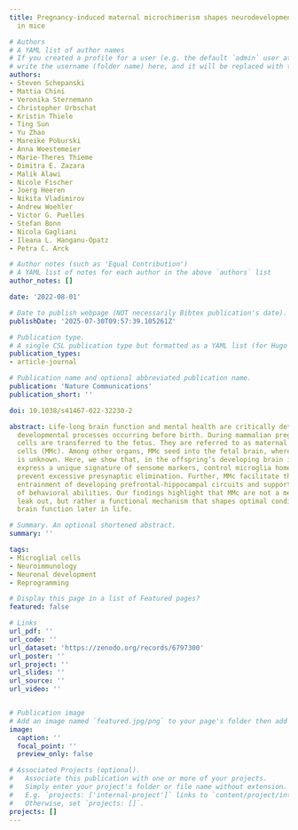 ```yaml
---
title: Pregnancy-induced maternal microchimerism shapes neurodevelopment and behavior
  in mice

# Authors
# A YAML list of author names
# If you created a profile for a user (e.g. the default `admin` user at `content/authors/admin/`), 
# write the username (folder name) here, and it will be replaced with their full name and linked to their profile.
authors:
- Steven Schepanski
- Mattia Chini
- Veronika Sternemann
- Christopher Urbschat
- Kristin Thiele
- Ting Sun
- Yu Zhao
- Mareike Poburski
- Anna Woestemeier
- Marie-Theres Thieme
- Dimitra E. Zazara
- Malik Alawi
- Nicole Fischer
- Joerg Heeren
- Nikita Vladimirov
- Andrew Woehler
- Victor G. Puelles
- Stefan Bonn
- Nicola Gagliani
- Ileana L. Hanganu-Opatz
- Petra C. Arck

# Author notes (such as 'Equal Contribution')
# A YAML list of notes for each author in the above `authors` list
author_notes: []

date: '2022-08-01'

# Date to publish webpage (NOT necessarily Bibtex publication's date).
publishDate: '2025-07-30T09:57:39.105261Z'

# Publication type.
# A single CSL publication type but formatted as a YAML list (for Hugo requirements).
publication_types:
- article-journal

# Publication name and optional abbreviated publication name.
publication: 'Nature Communications'
publication_short: ''

doi: 10.1038/s41467-022-32230-2

abstract: Life-long brain function and mental health are critically determined by
  developmental processes occurring before birth. During mammalian pregnancy, maternal
  cells are transferred to the fetus. They are referred to as maternal microchimeric
  cells (MMc). Among other organs, MMc seed into the fetal brain, where their function
  is unknown. Here, we show that, in the offspring’s developing brain in mice, MMc
  express a unique signature of sensome markers, control microglia homeostasis and
  prevent excessive presynaptic elimination. Further, MMc facilitate the oscillatory
  entrainment of developing prefrontal-hippocampal circuits and support the maturation
  of behavioral abilities. Our findings highlight that MMc are not a mere placental
  leak out, but rather a functional mechanism that shapes optimal conditions for healthy
  brain function later in life.

# Summary. An optional shortened abstract.
summary: ''

tags:
- Microglial cells
- Neuroimmunology
- Neuronal development
- Reprogramming

# Display this page in a list of Featured pages?
featured: false

# Links
url_pdf: ''
url_code: ''
url_dataset: 'https://zenodo.org/records/6797300'
url_poster: ''
url_project: ''
url_slides: ''
url_source: ''
url_video: ''


# Publication image
# Add an image named `featured.jpg/png` to your page's folder then add a caption below.
image:
  caption: ''
  focal_point: ''
  preview_only: false

# Associated Projects (optional).
#   Associate this publication with one or more of your projects.
#   Simply enter your project's folder or file name without extension.
#   E.g. `projects: ['internal-project']` links to `content/project/internal-project/index.md`.
#   Otherwise, set `projects: []`.
projects: []
---
```

